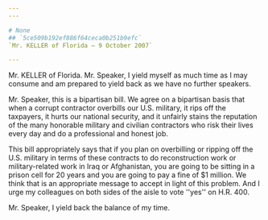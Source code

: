 ```yaml
---
---

# None
## `5ce509b192ef886f64ceca0b251b9efc`
`Mr. KELLER of Florida — 9 October 2007`

---
```



Mr. KELLER of Florida. Mr. Speaker, I yield myself as much time as I 
may consume and am prepared to yield back as we have no further 
speakers.

Mr. Speaker, this is a bipartisan bill. We agree on a bipartisan 
basis that when a corrupt contractor overbills our U.S. military, it 
rips off the taxpayers, it hurts our national security, and it unfairly 
stains the reputation of the many honorable military and civilian 
contractors who risk their lives every day and do a professional and 
honest job.



This bill appropriately says that if you plan on overbilling or 
ripping off the U.S. military in terms of these contracts to do 
reconstruction work or military-related work in Iraq or Afghanistan, 
you are going to be sitting in a prison cell for 20 years and you are 
going to pay a fine of $1 million. We think that is an appropriate 
message to accept in light of this problem. And I urge my colleagues on 
both sides of the aisle to vote ''yes'' on H.R. 400.

Mr. Speaker, I yield back the balance of my time.